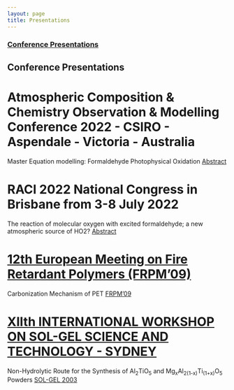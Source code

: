 ```yaml
---
layout: page
title: Presentations
---
```


###  [Conference Presentations](#conference-presentations) 

## Conference Presentations

# Atmospheric Composition & Chemistry Observation & Modelling Conference 2022 - CSIRO - Aspendale - Victoria - Australia

Master Equation modelling: Formaldehyde Photophysical Oxidation [Abstract](/pdf/Sebastianelli_ACCOMC_2022.pdf)

# RACI 2022 National Congress in Brisbane from 3-8 July 2022

The reaction of molecular oxygen with excited formaldehyde; a new atmospheric source of HO2? [Abstract](/pdf/RACI-2022-Oral-abstracts-010722.pdf)

# [12th European Meeting on Fire Retardant Polymers (FRPM’09)](https://www.flameretardants-online.com/news/archive?showid=17880)

Carbonization Mechanism of PET [FRPM’09](/pdf/Sebastianelli_Poster_FRPM09.pdf)

# [XIIth INTERNATIONAL WORKSHOP ON SOL-GEL SCIENCE AND TECHNOLOGY - SYDNEY](https://www.isgs.org/wp-content/uploads/2010/03/bookofabstracts_solgel2003.pdf)

Non-Hydrolytic Route for the Synthesis of Al<sub>2</sub>TiO<sub>5</sub> and Mg<sub>x</sub>Al<sub>2(1-x)</sub>Ti<sub>(1+x)</sub>O<sub>5</sub> Powders
[SOL-GEL 2003](https://www.isgs.org/wp-content/uploads/2010/03/bookofabstracts_solgel2003.pdf)

